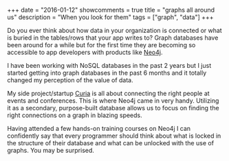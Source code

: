 +++
date = "2016-01-12"
showcomments = true
title = "graphs all around us"
description = "When you look for them"
tags = ["graph", "data"]
+++

Do you ever think about how data in your organization is connected or what is buried in the tables/rows that your app writes to? Graph databases have been around for a while but for the first time they are becoming so accessible to app developers with products like [Neo4j](http://www.neo4j.com).

I have been working with NoSQL databases in the past 2 years but I just started getting into graph databases in the past 6 months and it totally changed my perception of the value of data.

My side project/startup [Curia](http://www.getcuria.com) is all about connecting the right people at events and conferences. This is where Neo4j came in very handy. Utilizing it as a secondary, purpose-built database allows us to focus on finding the right connections on a graph in blazing speeds.

Having attended a few hands-on training courses on Neo4j I can confidently say that every programmer should think about what is locked in the structure of their database and what can be unlocked with the use of graphs. You may be surprised.